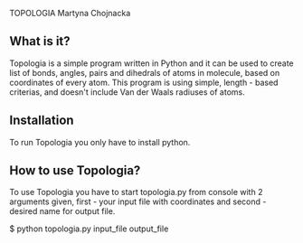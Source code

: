 TOPOLOGIA
Martyna Chojnacka

What is it?
-------------------------------------------------------------------------------

Topologia is a simple program written in Python and it can be used to create
list of bonds, angles, pairs and dihedrals of atoms in molecule, based on
coordinates of every atom. This program is using simple, length - based
criterias, and doesn't include Van der Waals radiuses of atoms.

Installation
-------------------------------------------------------------------------------

To run Topologia you only have to install python.

How to use Topologia?
-------------------------------------------------------------------------------

To use Topologia you have to start topologia.py from console with 2 arguments
given, first - your input file with coordinates and second - desired name
for output file.

$ python topologia.py input_file output_file

